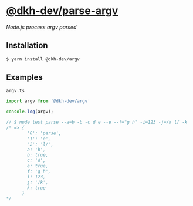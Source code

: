 # [@dkh-dev/parse-argv](https://www.npmjs.com/package/@dkh-dev/parse-argv)

_Node.js process.argv parsed_

## Installation

````bash
$ yarn install @dkh-dev/argv
````

## Examples

`argv.ts`

```javascript
import argv from '@dkh-dev/argv'

console.log(argv);

// $ node test parse --a=b -b -c d e --e --f="g h" -i=123 -j=/k l/ -k
/* => {
        '0': 'parse',
        '1': 'e',
        '2': 'l/',
        a: 'b',
        b: true,
        c: 'd',
        e: true,
        f: 'g h',
        i: 123,
        j: '/k',
        k: true
      }
*/
```
